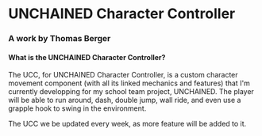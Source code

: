 # UNCHAINED Character Controller
### A work by Thomas Berger

#### __What is the UNCHAINED Character Controller?__

The UCC, for UNCHAINED Character Controller, is a custom character movement component (with all its linked mechanics and features) that I'm currently developping for my school team project, UNCHAINED. The player will be able to run around, dash, double jump, wall ride, and even use a grapple hook to swing in the environment.

The UCC we be updated every week, as more feature will be added to it.
